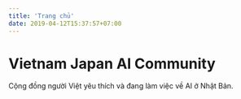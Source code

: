 ```yaml
---
title: 'Trang chủ'
date: 2019-04-12T15:37:57+07:00
---
```


# Vietnam Japan AI Community

Cộng đồng người Việt yêu thích và đang làm việc về AI ở Nhật Bản.